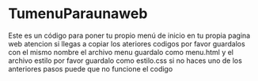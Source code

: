 # TumenuParaunaweb
Este es un código para poner tu propio menú de inicio en tu propia pagina web 
atencion si llegas a copiar los ateriores codigos por favor guardalos con el mismo nombre el archivo menu guardalo como menu.html
y el archivo estilo por favor guardalo como estilo.css
si no haces uno de los anteriores pasos puede que no funcione el codigo 

